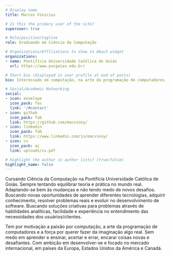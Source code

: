 ```yaml
---
# Display name
title: Marcos Vinicius

# Is this the primary user of the site?
superuser: true

# Role/position/tagline
role: Graduando em Ciência da Computação

# Organizations/Affiliations to show in About widget
organizations:
- name: Pontifícia Universidade Católica de Goiás
  url: https://www.pucgoias.edu.br/

# Short bio (displayed in user profile at end of posts)
bio: Interessado em computação, na arte da programação de computadores, resolver problemas reais e evoluir no desenvolvimento de software.

# Social/Academic Networking
social:
- icon: envelope
  icon_pack: fas
  link: '/#contact'
- icon: github
  icon_pack: fab
  link: https://github.com/macvinny/
- icon: linkedin
  icon_pack: fab
  link: https://www.linkedin.com/in/macvinny/
- icon: cv
  icon_pack: ai
  link: uploads/cv.pdf

# Highlight the author in author lists? (true/false)
highlight_name: false
---
```


Cursando Ciência da Computação na Pontifícia Universidade Católica de Goiás.  Sempre tentando equilibrar teoria e prática no mundo real. Adaptando-se bem às mudanças e não tendo medo de novos desafios. Buscando novas oportunidades de aprender diferentes tecnologias, adquirir conhecimento,  resolver problemas reais e evoluir no desenvolvimento de software. Buscando soluções criativas para problemas através de habilidades analíticas, facilidade e experiência no entendimento das necessidades dos usuários/clientes.


Tem por motivação a paixão por computação, a arte da programação de computadores e a força por querer fazer da imaginação algo real. Sem medo em aprender e ensinar, acertar e errar, encarar coisas novas e desafiantes. Com ambição em desenvolver-se e focado no mercado internacional, em países da Europa, Estados Unidos da América e Canadá. 
